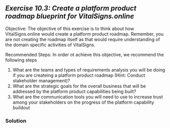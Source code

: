 ## ***Exercise 10.3: Create a platform product roadmap blueprint for VitalSigns.online***

Objective: The objective of this exercise is to think about how VitalSigns.online would create a platform product roadmap. Remember, you are not creating the roadmap itself as that would require understanding of the domain specific activities of VitalSigns. 

Recommended Steps: In order ot achieve this objective, we recommend the following steps 

1. What are the teams and types of requirements analysis you will be doing if you are createing a platform product roadmap (Hint: Conduct stakeholder management)?  
2. What are the strategic goals for the overall business that will be addressed by the platform product capabilities being built?  
3. What are the communication tools you will need to use to increase trust among your stakeholders on the progress of the platform capability buildout

### **Solution**